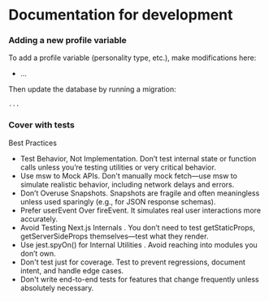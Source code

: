 # Documentation for development

### Adding a new profile variable

To add a profile variable (personality type, etc.), make modifications here:

* ...

Then update the database by running a migration:

```bash
...
```

### Cover with tests

Best Practices

* Test Behavior, Not Implementation. Don’t test internal state or function calls unless you’re testing utilities or very critical behavior.
* Use msw to Mock APIs. Don't manually mock fetch—use msw to simulate realistic behavior, including network delays and errors.
* Don’t Overuse Snapshots. Snapshots are fragile and often meaningless unless used sparingly (e.g., for JSON response schemas).
* Prefer userEvent Over fireEvent. It simulates real user interactions more accurately.
* Avoid Testing Next.js Internals . You don’t need to test getStaticProps, getServerSideProps themselves—test what they render.
* Use jest.spyOn() for Internal Utilities . Avoid reaching into modules you don’t own.
* Don't test just for coverage. Test to prevent regressions, document intent, and handle edge cases.
* Don't write end-to-end tests for features that change frequently unless absolutely necessary.